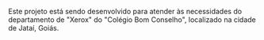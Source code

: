 Este projeto está sendo desenvolvido para atender às necessidades do departamento de "Xerox" do "Colégio Bom Conselho", localizado na cidade de Jataí, Goiás.
